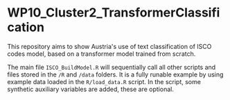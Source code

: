 # WP10_Cluster2_TransformerClassification

This repository aims to show Austria's use of text classification of ISCO codes model, based on a transformer model trained from scratch.

The main file `ISCO_BuildModel.R` will sequentially call all other scripts and files stored in the `/R` and `/data` folders. It is a fully runable example by using example data loaded in the `R/load_data.R` script. In the script, some synthetic auxiliary variables are added, these are optional.
